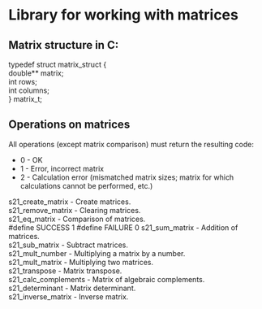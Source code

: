 # Library for working with matrices  
## Matrix structure in C:  

typedef struct matrix_struct {  
  double** matrix;  
  int rows;  
  int columns;  
} matrix_t;  

## Operations on matrices

All operations (except matrix comparison) must return the resulting code:
- 0 - OK
- 1 - Error, incorrect matrix
- 2 - Calculation error (mismatched matrix sizes; matrix for which calculations cannot be performed, etc.)

s21_create_matrix - Create matrices.  
s21_remove_matrix - Clearing matrices.  
s21_eq_matrix - Comparison of matrices.  
#define SUCCESS 1
#define FAILURE 0
s21_sum_matrix - Addition of matrices.  
s21_sub_matrix - Subtract matrices.  
s21_mult_number - Multiplying a matrix by a number.  
s21_mult_matrix - Multiplying two matrices.  
s21_transpose - Matrix transpose.  
s21_calc_complements - Matrix of algebraic complements.  
s21_determinant - Matrix determinant.  
s21_inverse_matrix - Inverse matrix.  